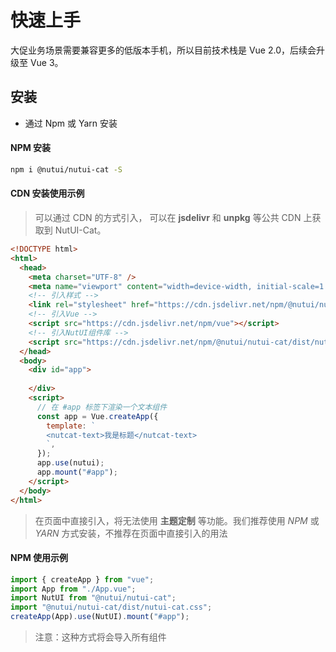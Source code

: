 # 快速上手

大促业务场景需要兼容更多的低版本手机，所以目前技术栈是 Vue 2.0，后续会升级至 Vue 3。

## 安装

* 通过 Npm 或 Yarn 安装

#### NPM 安装

```bash
npm i @nutui/nutui-cat -S
```

#### CDN 安装使用示例

> 可以通过 CDN 的方式引入， 可以在 **jsdelivr** 和 **unpkg** 等公共 CDN 上获取到 NutUI-Cat。

```html
<!DOCTYPE html>
<html>
  <head>
    <meta charset="UTF-8" />
    <meta name="viewport" content="width=device-width, initial-scale=1.0" />
    <!-- 引入样式 -->
    <link rel="stylesheet" href="https://cdn.jsdelivr.net/npm/@nutui/nutui-cat/dist/nutui-cat.css" />
    <!-- 引入Vue -->
    <script src="https://cdn.jsdelivr.net/npm/vue"></script>
    <!-- 引入NutUI组件库 -->
    <script src="https://cdn.jsdelivr.net/npm/@nutui/nutui-cat/dist/nutui-cat.umd.js"></script>
  </head>
  <body>
    <div id="app">
        
    </div>
    <script>
      // 在 #app 标签下渲染一个文本组件
      const app = Vue.createApp({
        template: `
        <nutcat-text>我是标题</nutcat-text>
        `,
      });
      app.use(nutui);
      app.mount("#app");
    </script>
  </body>
</html>
```

> 在页面中直接引入，将无法使用 **主题定制** 等功能。我们推荐使用 *NPM* 或 *YARN* 方式安装，不推荐在页面中直接引入的用法
#### NPM 使用示例

```javascript
import { createApp } from "vue";
import App from "./App.vue";
import NutUI from "@nutui/nutui-cat";
import "@nutui/nutui-cat/dist/nutui-cat.css";
createApp(App).use(NutUI).mount("#app");
```

> 注意：这种方式将会导入所有组件

<!-- ## 推荐使用按需加载

```javascript
import { createApp } from "vue";
import App from "./App.vue";
import { Button, Cell, Icon } from "@nutui/nutui-cat";
import "@nutui/nutui-cat/dist/style.css";
createApp(App).use(Button).use(Cell).use(Icon).mount("#app");
``` -->

<!-- 
## 注意事项

- 使用:prop传递数据格式为 数字、布尔值或函数时，必须带:(兼容字符串类型除外)，比如：
```html
<nut-switch :active="true" size="base"></nut-switch>
```

- 组件 css 单位使用的是 **px**，如果你的项目中需要 **rem** 单位，可借助一些工具进行转换，比如 [webpack](https://www.webpackjs.com/) 的 [px2rem-loader](https://www.npmjs.com/package/px2rem-loader)、[postcss](https://github.com/postcss/postcss) 的 [postcss-plugin-px2rem](https://www.npmjs.com/package/postcss-plugin-px2rem) 插件等 -->
